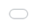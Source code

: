 ```yaml
---
marp: true
theme: buw
math: mathjax
---
```


<div class="title">
<h1>Unser Sonnensystem</h1>
<h2>- eine Vielkörpersimulation -</h2>
<h3>Dominik Schlothane</h3>
</div>

---

<!-- footer: "<div style='width: 20px;'></div><div class='foot'><span style='font-weight: bold'>Unser Sonnensystem - eine Vielkörpersimulation</span><span>Dominik Schlothane  |   Praktische Informatik<span/></div>" -->
<!-- paginate: true -->

## Das Ziel

- Interaktive "echtzeit" Simulation der Planeten im Sonnensystem
- Konkret:
    - Vielkörpersimulation mit Gravitationskraft
    - GUI:
        - Simulationsdaten darstellen
        - modifizierung der Simulationsparameter

---

<h1 style="font-size: 10rem; text-align: center; position: absolute; left: 50%; top: 50%; transform: translate(-50%, -50%)">Theorie</h1>

---

## Physik

- klassische Gravitation

$\vec{F_{ij}} = G\frac{m_im_j}{(\overline{\vec{r_j} - \vec{r_i}})^3}(\vec{r_j} - \vec{r_i})$

$\vec{a_{ij}} = G\frac{(\vec{r_j} - \vec{r_i})}{(\overline{\vec{r_j} - \vec{r_i}})^3}m_j$

$\vec{a_{i}} = \sum_{j\neq i} \vec{a_{ij}}$


<img src="kraft.png" style="position: absolute; right: 40px; top: 100px; width: 400px" />

---

## Numerik

- gesucht: $\vec{x_i}(t)\,\,\text{mit}\,\, \vec{a_i}(t) = \frac{d^2}{d_t^2}\vec{x_i}(t)$
- DGLs 1. Ordnung: $\vec{a_i}(t) = \frac{d}{d_t}\vec{v_i}(t),\,\, \vec{v_i}(t) = \frac{d}{d_t}\vec{x_i}(t)$
- Eulerverfahren:

$t_{n+1} = t_{n} + h$

$v(t_{n+1}) = v(t_n) + h\cdot a(t_{n})$

$x(t_{n+1}) = x(t_n) + h\cdot v(t_{n})$

<img src="Euler.png" style="position: absolute; right: 40px; bottom: 80px; width: 250px" />

  <div style="font-size: 10px;position: absolute; right: 45px; bottom: 80px;" > <a href="https://commons.wikimedia.org/wiki/File:Euler_two_steps.svg">HilberTraum</a>, <a href="https://creativecommons.org/licenses/by-sa/4.0">CC BY-SA 4.0</a>, via Wikimedia Commons </div>

---

<h1 style="font-size: 10rem; text-align: center; position: absolute; left: 50%; top: 50%; transform: translate(-50%, -50%)">Umsetzung</h1>

---

## Umsetzung

- Grafikerfahrung im Web (HTML + CSS + TypeScript)
$\Rightarrow$ Leistung könnte mit Simulation knapp werden
- Simulation in Rust
- Server notwenidg (Rust)


---

## Kommunikation

<img src="Architektur.png" style="position: absolute; left: 0px; top: 70px; width: 1500px" />

---

<h1 style="font-size: 10rem; text-align: center; position: absolute; left: 50%; top: 50%; transform: translate(-50%, -50%)">Simulation</h1>

---

## Simulation - Struktur


<img src="SimulationAufbau.png" style="position: absolute; top: 75px; left: 85px; height: 400px;"/>

---

## Simulation - Ablauf

<img src="simulation.png" style="position: absolute; top: 75px; left: 210px; height: 400px;"/>

---

## Simulation - step
```rust
step(h: f64) {
  for i in 0..self.bodies.len() {
      for k in i + 1..self.bodies.len() {
          self.interact(i, k);
      }
  }
  
  for i in 0..self.bodies.len() {
      let body = &mut self.bodies[i];
      body.accelerate(h)
      body.movement(h)
  }
}
```
---

<h1 style="font-size: 10rem; text-align: center; position: absolute; left: 50%; top: 50%; transform: translate(-50%, -50%)">Server</h1>

---

## Server - Endpoints

- GET /simulation: 
öffnet Verbindung, um SSE zu senden

+ POST /input {eventtype, event}:
    - Add: erzeuge neuen Body, `event = new Body`
    - Remove: entferne einen Body, `event = {index: index}`
    - Update: modifiziere eine Body, `event = {index: Body}`
    - Meta: modifiziere MetaData, `event = {time_scale, interaction_constant}`

---

## Server - Ablauf

<img src="server.png" style="position: absolute; top: 190px; left: 0px; height: 170px;"/>

---

## Server - handle_connection

<img src="request.png" style="position: absolute; top: 75px; left: 0px; height: 400px;"/>

---

<h1 style="font-size: 10rem; text-align: center; position: absolute; left: 50%; top: 50%; transform: translate(-50%, -50%)">GUI</h1>

---

<img src="GUIExample.png" style="position: absolute; top: 10px; left: 45px; height: 800px;"/>

---

<img src="GUIOverview.png" style="position: absolute; top: 10px; left: 120px; height: 800px;"/>

---

## Kollision

- keine Kollision implementiert
- Punktmassen kommen sich sehr nahe
$\Rightarrow a > 10^6 \frac{\text{m}}{\text{s}^2}$ möglich
- typisch: `time_scale = 1e6, h = 1e3` 
$\Rightarrow \Delta x > 10^{12}\, \text{m}$
- 2 Lösungen:
  - lösche Bodies mit $a > 10^6 \frac{\text{m}}{\text{s}^2}$
  - implementiere Kollision

<img src="IntroducedAnotherSunWith6e32kgMassItDestroyedEverything.png" style="position: absolute; bottom: 40px; right: 0px; height: 330px;"/>

---

## Simulationsparameter modifizieren

- Slider zeigen aktuellen Wert der Simulationsparameter
$\Rightarrow$ pausiere GUI, um parameter zu ändern
- Problem: 1 Loop 
$\Rightarrow$ zeichnen wird auch pausiert 
$\Rightarrow$ unschöner Sprung
- 2 Lösungen:
    - Simulation pausieren
    - 2 Loops: einer zum Zeichnen, der andere für Parameter


<img src="Slider.png" style="position: absolute; top: 125px; right: -100px; height: 280px;"/>

---

## Umlaufbahnen

- Speichere alle Position
um die Flugbahn zu zeichnen
- Problem: 
    - ewige Datenspeicherung
    - Speicher läuft voll
    - Performance nimmt drastisch ab
<img src="AufgrundVonLeistungNichtZeichenbareSchwankungenDerBahnen.png" style="position: absolute; bottom: 40px; right: 5px; height: 440px;"/>

---

## Umlaufbahnen Optimisation

- Pollingrate proportional zum Radius
$\Rightarrow$ Weniger Datenpunkte
- Pfade schließen
$\Rightarrow$ Datenmenge beschränkt
- Beschleunigte Bewegung des Systems
$\Rightarrow$ Pfade nur selten schließbar

<img src="333.png" style="position: absolute; bottom: 65px; right: 5px; height: 400px;"/>

---

<iframe src="PLATZHALTERFORURL" title="Running Simulation" style="z-index: 1000; position: absolute; left: 0px; top: 0px; height: 100%; width: 100%; border: none; "></iframe>

---

## GUI - Loop

```typescript
const loop = (time: number) => {
  const delta = time - lastRender;
  if (delta >= 1000 / FPSTARGET) {
    updateFunctions.forEach((f) => f(delta));
    lastRender = time;
  }
  if (!end) window.requestAnimationFrame(loop);
};

const registerOnUpdate = (...onUpdate: ((delta: number) => any)[]) => {
  updateFunctions.push(...onUpdate);
};
```

---

## GUI - EventBUS

```ts

const eventTypes = ["togglePlay", "resetCam"] as const;
type Events = (typeof eventTypes)[number];
type EventDefinitions = {
  togglePlay: { play: boolean };
  resetCam: {};
};

const fireEvent = <K extends Events>(
  eventType: K,
  event: EventDefinitions[K]
) => {
  registeredFunctions[eventType].forEach((l) => l(event));
};
```
